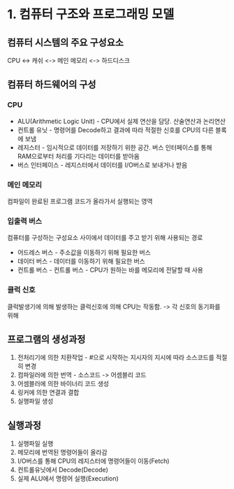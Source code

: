 # 1. 컴퓨터 구조와 프로그래밍 모델

## 컴퓨터 시스템의 주요 구성요소

CPU <-> 캐쉬 <-> 메인 메모리 <-> 하드디스크

## 컴퓨터 하드웨어의 구성

### CPU

- ALU(Arithmetic Logic Unit) - CPU에서 실제 연산을 담당. 산술연산과 논리연산
- 컨트롤 유닛 - 명령어를 Decode하고 결과에 따라 적절한 신호를 CPU의 다른 블록에 보냄
- 레지스터 - 임시적으로 데이터를 저장하기 위한 공간. 버스 인터페이스를 통해 RAM으로부터 처리를 기다리는 데이터를 받아옴
- 버스 인터페이스 - 레지스터에서 데이터를 I/O버스로 보내거나 받음

### 메인 메모리

컴파일이 완료된 프로그램 코드가 올라가서 실행되는 영역

### 입출력 버스

컴퓨터를 구성하는 구성요소 사이에서 데이터를 주고 받기 위해 사용되는 경로

- 어드레스 버스 - 주소값을 이동하기 위해 필요한 버스
- 데이터 버스 - 데이터를 이동하기 위해 필요한 버스
- 컨트롤 버스 - 컨트롤 버스 - CPU가 원하는 바를 메모리에 전달할 때 사용

### 클럭 신호

클럭발생기에 의해 발생하는 클럭신호에 의해 CPU는 작동함. -> 각 신호의 동기화를 위해


## 프로그램의 생성과정

1. 전처리기에 의한 치환작업 - #으로 시작하는 지시자의 지시에 따라 소스코드를 적절히 변경
2. 컴파일러에 의한 번역 - 소스코드 -> 어셈블리 코드
3. 어셈블러에 의한 바이너리 코드 생성
4. 링커에 의한 연결과 결합
5. 실행파일 생성



## 실행과정

1. 실행파일 실행
2. 메모리에 번역된 명령어들이 올라감
3. I/O버스를 통해 CPU의 레지스터에 명령어들이 이동(Fetch)
4. 컨트롤유닛에서 Decode(Decode)
5. 실제 ALU에서 명령어 실행(Execution)